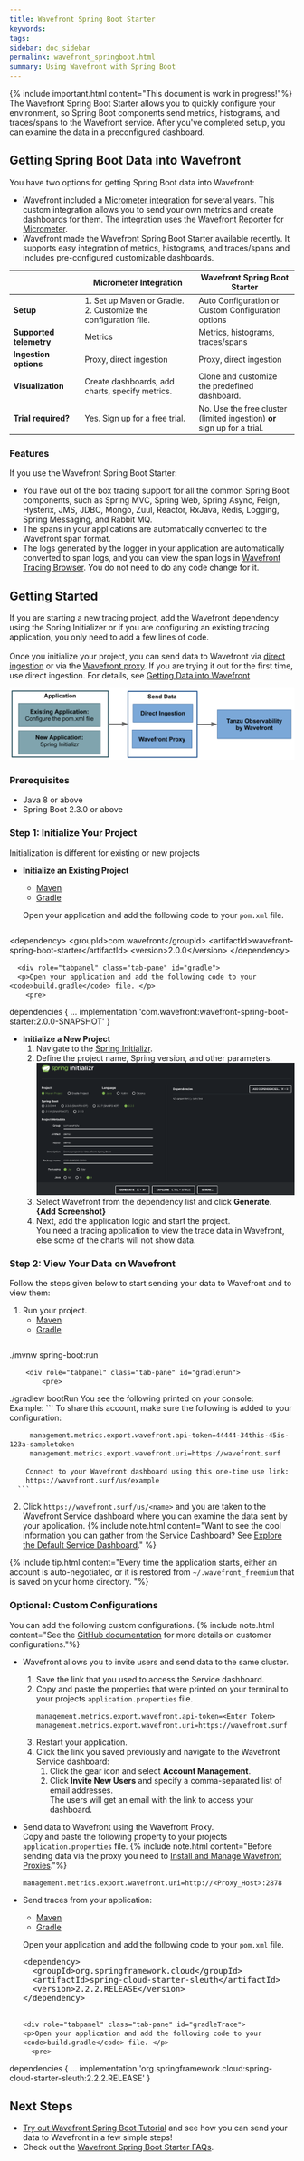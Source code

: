```yaml
---
title: Wavefront Spring Boot Starter
keywords:
tags: 
sidebar: doc_sidebar
permalink: wavefront_springboot.html
summary: Using Wavefront with Spring Boot
---
```


{% include important.html content="This document is work in progress!"%}
The Wavefront Spring Boot Starter allows you to quickly configure your environment, so Spring Boot components send metrics, histograms, and traces/spans to the Wavefront service. After you've completed setup, you can examine the data in a preconfigured dashboard.

## Getting Spring Boot Data into Wavefront

You have two options for getting Spring Boot data into Wavefront:
* Wavefront included a [Micrometer integration](micrometer.html) for several years. This custom integration allows you to send your own metrics and create dashboards for them. The integration uses the [Wavefront Reporter for Micrometer](https://github.com/micrometer-metrics/micrometer).
* Wavefront made the Wavefront Spring Boot Starter available recently. It supports easy integration of metrics, histograms, and traces/spans and includes pre-configured customizable dashboards.

<table style="width: 100%;">
<tbody>
<thead>
<tr><th width="25%">&nbsp;</th><th width="40%">Micrometer Integration</th><th width="45%">Wavefront Spring Boot Starter</th></tr>
</thead>
<tr>
<td><strong>Setup</strong></td>
<td>
1. Set up Maven or Gradle.<br>
2. Customize the configuration file.</td>
<td>Auto Configuration or Custom Configuration options</td>
</tr>
<tr>
<td><strong>Supported telemetry</strong></td>
<td>Metrics</td>
<td>Metrics, histograms, traces/spans</td>
</tr>
<tr>
<td><strong>Ingestion options</strong></td>
<td>Proxy, direct ingestion </td>
<td>Proxy, direct ingestion </td>
</tr>
<tr>
<td><strong>Visualization</strong></td>
<td>Create dashboards, add charts, specify metrics.  </td>
<td>Clone and customize the predefined dashboard.</td>
</tr>
<tr>
<td><strong>Trial required?</strong></td>
<td>Yes. Sign up for a free trial.</td>
<td>No. Use the free cluster (limited ingestion) <strong>or</strong> sign up for a trial. </td>
</tr>

</tbody>
</table>

### Features

If you use the Wavefront Spring Boot Starter:
* You have out of the box tracing support for all the common Spring Boot components, such as Spring MVC, Spring Web, Spring Async, Feign, Hysterix, JMS, JDBC, Mongo, Zuul, Reactor, RxJava, Redis, Logging, Spring Messaging, and Rabbit MQ.
* The spans in your applications are automatically converted to the Wavefront span format.
* The logs generated by the logger in your application are automatically converted to span logs, and you can view the span logs in [Wavefront Tracing Browser](tracing_ui_overview.html#drill-down-into-spans-and-view-metrics-and-span-logs). You do not need to do any code change for it.

## Getting Started

If you are starting a new tracing project, add the Wavefront dependency using the Spring Initializer or if you are configuring an existing tracing application, you only need to add a few lines of code.
<br/>  
Once you initialize your project, you can send data to Wavefront via [direct ingestion](direct_ingestion.html) or via the [Wavefront proxy](proxies.html). If you are trying it out for the first time, use direct ingestion. For details, see [Getting Data into Wavefront](wavefront_data_ingestion.html) 

![Ways to get started with the Wavefront Spring Boot offering](/images/spring_boot_getting_started.png)

### Prerequisites
* Java 8 or above
* Spring Boot 2.3.0 or above

### Step 1: Initialize Your Project

Initialization is different for existing or new projects 

* **Initialize an Existing Project** <br/>
  
  <ul id="profileTabs" class="nav nav-tabs">
      <li class="active"><a href="#maven" data-toggle="tab">Maven</a></li>
      <li><a href="#gradle" data-toggle="tab">Gradle</a></li>
  </ul>
    <div class="tab-content">
      <div role="tabpanel" class="tab-pane active" id="maven">
          <p>Open your application and add the following code to your <code>pom.xml</code> file. </p>
            <pre>
&lt;dependency&gt;
    &lt;groupId&gt;com.wavefront&lt;/groupId&gt;
    &lt;artifactId&gt;wavefront-spring-boot-starter&lt;/artifactId&gt;
    &lt;version&gt;2.0.0&lt;/version&gt;
&lt;/dependency&gt;
          </pre>
      </div>

      <div role="tabpanel" class="tab-pane" id="gradle">
      <p>Open your application and add the following code to your <code>build.gradle</code> file. </p>
        <pre>
dependencies {
  ...
  implementation 'com.wavefront:wavefront-spring-boot-starter:2.0.0-SNAPSHOT'
  }
      </pre>
      </div>
    </div>
    
* **Initialize a New Project** <br/>
  1. Navigate to the [Spring Initializr](https://start.spring.io/).
  2. Define the project name, Spring version, and other parameters.
      <br/> ![Spring Initializr](images/spring_boot_initializr.png)
  3. Select Wavefront from the dependency list and click **Generate**. 
      <br/> **{Add Screenshot}**
  4. Next, add the application logic and start the project.<br/> 
     You need a tracing application to view the trace data in Wavefront, else some of the charts will not show data.
  
### Step 2:  View Your Data on Wavefront

Follow the steps given below to start sending your data to Wavefront and to view them:

1. Run your project. 
    <ul id="profileTabs" class="nav nav-tabs">
        <li class="active"><a href="#mavenrun" data-toggle="tab">Maven</a></li>
        <li><a href="#gradlerun" data-toggle="tab">Gradle</a></li>
    </ul>
      <div class="tab-content">
        <div role="tabpanel" class="tab-pane active" id="mavenrun">
            <pre>
./mvnw spring-boot:run
            </pre>
        </div>

        <div role="tabpanel" class="tab-pane" id="gradlerun">
            <pre>
./gradlew bootRun
            </pre>
        </div>
      </div>
     You see the following printed on your console:
     <br/>Example:
      ```
        To share this account, make sure the following is added to your configuration:

         management.metrics.export.wavefront.api-token=44444-34this-45is-123a-sampletoken
         management.metrics.export.wavefront.uri=https://wavefront.surf

        Connect to your Wavefront dashboard using this one-time use link:
        https://wavefront.surf/us/example
      ```
2. Click `https://wavefront.surf/us/<name>` and you are taken to the Wavefront Service dashboard where you can examine the data sent by your application.
    {% include note.html content="Want to see the cool information you can gather from the Service Dashboard? See [Explore the Default Service Dashboard](tracing_ui_overview.html#explore-the-default-service-dashboard)." %}

{% include tip.html content="Every time the application starts, either an account is auto-negotiated, or it is restored from `~/.wavefront_freemium` that is saved on your home directory. "%}

### Optional: Custom Configurations

You can add the following custom configurations.
{% include note.html content="See the [GitHub documentation](https://github.com/wavefrontHQ/wavefront-spring-boot#wavefront-spring-boot-starter) for more details on customer configurations."%}

* Wavefront allows you to invite users and send data to the same cluster.<br/>
  1. Save the link that you used to access the Service dashboard.
  1. Copy and paste the properties that were printed on your terminal to your projects `application.properties` file.
      ```
      management.metrics.export.wavefront.api-token=<Enter_Token>
      management.metrics.export.wavefront.uri=https://wavefront.surf
      ```
  1. Restart your application.
  1. Click the link you saved previously and navigate to the Wavefront Service dashboard:
      1. Click the gear icon and select **Account Management**.
      1. Click **Invite New Users** and specify a comma-separated list of email addresses.<br/>
    The users will get an email with the link to access your dashboard.
* Send data to Wavefront using the Wavefront Proxy. <br/>Copy and paste the following property to your projects `application.properties` file. 
  {% include note.html content="Before sending data via the proxy you need to [Install and Manage Wavefront Proxies](proxies_installing.html)."%}
  ```
  management.metrics.export.wavefront.uri=http://<Proxy_Host>:2878
  ```
* Send traces from your application:
  <ul id="profileTabs" class="nav nav-tabs">
      <li class="active"><a href="#mavenTrace" data-toggle="tab">Maven</a></li>
      <li><a href="#gradleTrace" data-toggle="tab">Gradle</a></li>
  </ul>
    <div class="tab-content">
      <div role="tabpanel" class="tab-pane active" id="mavenTrace">
          <p>Open your application and add the following code to your <code>pom.xml</code> file. </p>
            <pre>
  &lt;dependency&gt;
    &lt;groupId&gt;org.springframework.cloud&lt;/groupId&gt;
    &lt;artifactId&gt;spring-cloud-starter-sleuth&lt;/artifactId&gt;
    &lt;version&gt;2.2.2.RELEASE&lt;/version&gt;
  &lt;/dependency&gt;
          </pre>
      </div>

      <div role="tabpanel" class="tab-pane" id="gradleTrace">
      <p>Open your application and add the following code to your <code>build.gradle</code> file. </p>
        <pre>
dependencies {
  ...
  implementation 'org.springframework.cloud:spring-cloud-starter-sleuth:2.2.2.RELEASE'
  }
      </pre>
      </div>
    </div>

## Next Steps

* [Try out Wavefront Spring Boot Tutorial](wavefront_springboot_tutorial.html) and see how you can send your data to Wavefront in a few simple steps!
* Check out the [Wavefront Spring Boot Starter FAQs](wavefront_spring_boot_faq.html).
